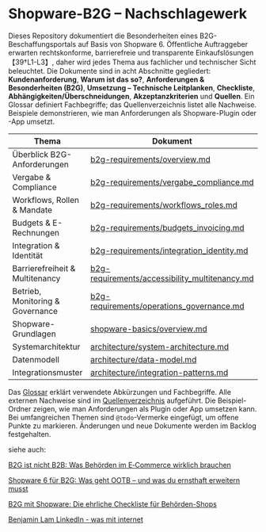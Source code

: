 # Shopware-B2G – Nachschlagewerk

Dieses Repository dokumentiert die Besonderheiten eines B2G-Beschaffungsportals auf Basis von Shopware 6.  Öffentliche Auftraggeber erwarten rechtskonforme, barrierefreie und transparente Einkaufslösungen【39†L1-L3】, daher wird jedes Thema aus fachlicher und technischer Sicht beleuchtet.  Die Dokumente sind in acht Abschnitte gegliedert: **Kundenanforderung**, **Warum ist das so?**, **Anforderungen & Besonderheiten (B2G)**, **Umsetzung – Technische Leitplanken**, **Checkliste**, **Abhängigkeiten/Überschneidungen**, **Akzeptanzkriterien** und **Quellen**.  Ein Glossar definiert Fachbegriffe; das Quellenverzeichnis listet alle Nachweise.  Beispiele demonstrieren, wie man Anforderungen als Shopware-Plugin oder -App umsetzt.

| Thema                               | Dokument                                                        | Beispiel                                  |
|------------------------------------|-----------------------------------------------------------------|-------------------------------------------|
| Überblick B2G-Anforderungen        | [b2g-requirements/overview.md](docs/b2g-requirements/overview.md) | –                                           |
| Vergabe & Compliance               | [b2g-requirements/vergabe_compliance.md](docs/b2g-requirements/vergabe_compliance.md) | [approval-workflow](examples/approval-workflow) |
| Workflows, Rollen & Mandate        | [b2g-requirements/workflows_roles.md](docs/b2g-requirements/workflows_roles.md) | [approval-workflow](examples/approval-workflow) |
| Budgets & E-Rechnungen             | [b2g-requirements/budgets_invoicing.md](docs/b2g-requirements/budgets_invoicing.md) | [cost-centers](examples/cost-centers)       |
| Integration & Identität            | [b2g-requirements/integration_identity.md](docs/b2g-requirements/integration_identity.md) | [customer-sso](examples/customer-sso)        |
| Barrierefreiheit & Multitenancy    | [b2g-requirements/accessibility_multitenancy.md](docs/b2g-requirements/accessibility_multitenancy.md) | –                                           |
| Betrieb, Monitoring & Governance   | [b2g-requirements/operations_governance.md](docs/b2g-requirements/operations_governance.md) | –                                           |
| Shopware-Grundlagen                | [shopware-basics/overview.md](docs/shopware-basics/overview.md) | –                                           |
| Systemarchitektur                  | [architecture/system-architecture.md](docs/architecture/system-architecture.md) | –                                           |
| Datenmodell                        | [architecture/data-model.md](docs/architecture/data-model.md) | –                                           |
| Integrationsmuster                 | [architecture/integration-patterns.md](docs/architecture/integration-patterns.md) | –                                           |

Das [Glossar](docs/glossar.md) erklärt verwendete Abkürzungen und Fachbegriffe.  Alle externen Nachweise sind im [Quellenverzeichnis](docs/quellen.md) aufgeführt.  Die Beispiel-Ordner zeigen, wie man Anforderungen als Plugin oder App umsetzen kann.  Bei umfangreichen Themen sind `@todo`-Vermerke eingefügt, um offene Punkte zu markieren.  Änderungen und neue Dokumente werden im Backlog festgehalten.

siehe auch: 

[B2G ist nicht B2B: Was Behörden im E‑Commerce wirklich brauchen](https://altundwillig.de/b2g-ist-nicht-b2b/)

[Shopware 6 für B2G: Was geht OOTB – und was du ernsthaft erweitern musst](https://altundwillig.de/shopware-6-fuer-b2g/)

[B2G mit Shopware: Die ehrliche Checkliste für Behörden-Shops](https://altundwillig.de/b2g-checkliste-shopware/)

[Benjamin Lam LinkedIn - was mit internet](https://de.linkedin.com/in/was-mit-internet)
